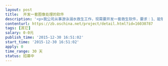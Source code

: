 ```yaml
---                
layout: post       
title:  开发一套图像处理的软件           
description: '<p>我公司从事游泳溺水救生工作，现需要开发一套救生软件，要求：1、能够对水下摄像机采集的图像信息进行分析识别，对游泳的人进行判断，判断其是否处于溺水状态，预警并报警。2、识别率达到90%以上。能够去掉水波纹、倒影等因素的干扰。公司寻求各式各样的合作。<br></p>'     
contenturl: https://zb.oschina.net/project/detail.html?id=16030787      
tags: [其它]            
salary: 0-0元          
publish_time: '2015-12-30 16:51:02'         
start_time: '2015-12-30 16:51:02'           
apply: 0                   
time_range: 30 天              
status: 招募中                  
---                 
```

